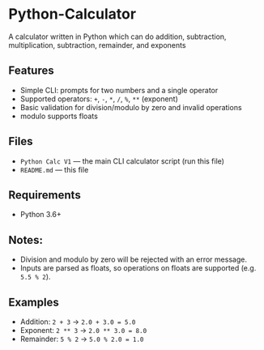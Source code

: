 # Python-Calculator
A calculator written in Python which can do addition, subtraction, multiplication, subtraction, remainder, and exponents

## Features
- Simple CLI: prompts for two numbers and a single operator
- Supported operators: `+`, `-`, `*`, `/`, `%`, `**` (exponent)
- Basic validation for division/modulo by zero and invalid operations
- modulo supports floats 

## Files
- `Python Calc V1` — the main CLI calculator script (run this file)
- `README.md` — this file

## Requirements
- Python 3.6+

## Notes:
- Division and modulo by zero will be rejected with an error message.
- Inputs are parsed as floats, so operations on floats are supported (e.g. `5.5 % 2`).

## Examples
- Addition: `2 + 3` -> `2.0 + 3.0 = 5.0`
- Exponent: `2 ** 3` -> `2.0 ** 3.0 = 8.0`
- Remainder: `5 % 2` -> `5.0 % 2.0 = 1.0`
